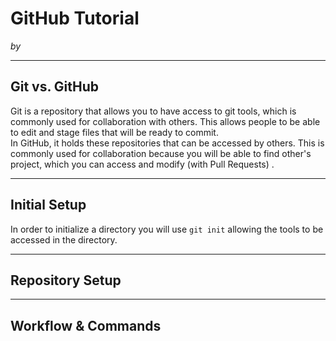 # GitHub Tutorial

_by <Sam Lee>_

---
## Git vs. GitHub
Git is a repository that allows you to have access to git tools, which is commonly used for collaboration with others. This allows people to be able to edit and stage files that will be ready to commit.  
In GitHub, it holds these repositories that can be accessed by others. This is commonly used for collaboration because you will be able to find other's project, which you can access and modify (with Pull Requests) . 

---
## Initial Setup
In order to initialize a directory you will use `git init` allowing the tools to be accessed in the directory. 


---
## Repository Setup



---
## Workflow & Commands
